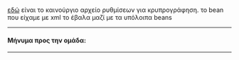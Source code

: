 <h3></h3>

 <a href="https://drive.google.com/open?id=14oFFHAHRx43NMJCoBhLUcliE4dGbJXgx">εδώ</a> είναι το καινούργιο αρχείο ρυθμίσεων για κρυπρογράφηση. το bean που είχαμε με xml το έβαλα μαζί με τα υπόλοιπα beans
<hr/>


<h4>Μήνυμα προς την ομάδα:</h4>
<hr/>
<br/>


